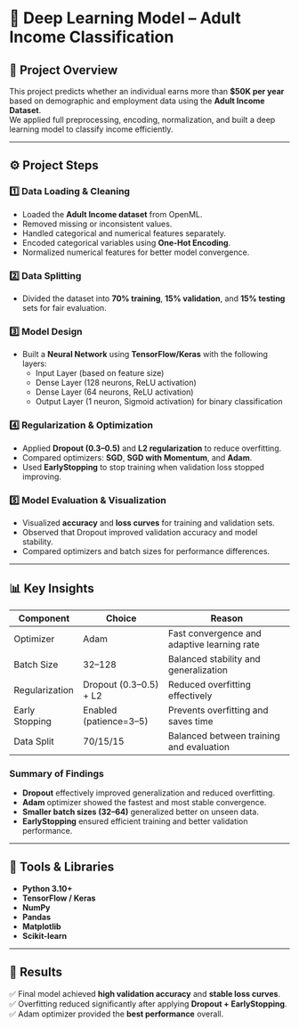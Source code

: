 # 🧠 Deep Learning Model – Adult Income Classification  

## 📌 Project Overview  
This project predicts whether an individual earns more than **$50K per year** based on demographic and employment data using the **Adult Income Dataset**.  
We applied full preprocessing, encoding, normalization, and built a deep learning model to classify income efficiently.  

---

## ⚙️ Project Steps  

### 1️⃣ Data Loading & Cleaning  
- Loaded the **Adult Income dataset** from OpenML.  
- Removed missing or inconsistent values.  
- Handled categorical and numerical features separately.  
- Encoded categorical variables using **One-Hot Encoding**.  
- Normalized numerical features for better model convergence.  

### 2️⃣ Data Splitting  
- Divided the dataset into **70% training**, **15% validation**, and **15% testing** sets for fair evaluation.

### 3️⃣ Model Design  
- Built a **Neural Network** using **TensorFlow/Keras** with the following layers:  
  - Input Layer (based on feature size)  
  - Dense Layer (128 neurons, ReLU activation)  
  - Dense Layer (64 neurons, ReLU activation)  
  - Output Layer (1 neuron, Sigmoid activation) for binary classification  

### 4️⃣ Regularization & Optimization  
- Applied **Dropout (0.3–0.5)** and **L2 regularization** to reduce overfitting.  
- Compared optimizers: **SGD**, **SGD with Momentum**, and **Adam**.  
- Used **EarlyStopping** to stop training when validation loss stopped improving.  

### 5️⃣ Model Evaluation & Visualization  
- Visualized **accuracy** and **loss curves** for training and validation sets.  
- Observed that Dropout improved validation accuracy and model stability.  
- Compared optimizers and batch sizes for performance differences.  

---

## 📊 Key Insights  

| Component | Choice | Reason |
|------------|---------|--------|
| Optimizer | Adam | Fast convergence and adaptive learning rate |
| Batch Size | 32–128 | Balanced stability and generalization |
| Regularization | Dropout (0.3–0.5) + L2 | Reduced overfitting effectively |
| Early Stopping | Enabled (patience=3–5) | Prevents overfitting and saves time |
| Data Split | 70/15/15 | Balanced between training and evaluation |

### Summary of Findings  
- **Dropout** effectively improved generalization and reduced overfitting.  
- **Adam** optimizer showed the fastest and most stable convergence.  
- **Smaller batch sizes (32–64)** generalized better on unseen data.  
- **EarlyStopping** ensured efficient training and better validation performance.  

---

## 🧩 Tools & Libraries  
- **Python 3.10+**  
- **TensorFlow / Keras**  
- **NumPy**  
- **Pandas**  
- **Matplotlib**  
- **Scikit-learn**  

---

## 🏁 Results  
✅ Final model achieved **high validation accuracy** and **stable loss curves**.  
✅ Overfitting reduced significantly after applying **Dropout + EarlyStopping**.  
✅ Adam optimizer provided the **best performance** overall.  



